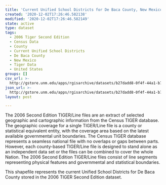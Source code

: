 ```yaml
---
title: 'Current Unified School Districts for De Baca County, New Mexico, 2006se TIGER'
created: '2020-12-02T17:26:46.582138'
modified: '2020-12-02T17:26:46.582149'
state: active
type: dataset
tags:
  - 2006 Tiger Second Edition
  - Census Data
  - County
  - Current Unified School Districts
  - De Baca County
  - New Mexico
  - Tiger Data
  - United States
groups: []
csv_url: >-
  http://gstore.unm.edu/apps/rgisarchive/datasets/b27dadd8-0f4f-44a1-b721-ccc4451b445b/tgr2006se_deba_sdunicu.derived.csv
json_url: >-
  http://gstore.unm.edu/apps/rgisarchive/datasets/b27dadd8-0f4f-44a1-b721-ccc4451b445b/tgr2006se_deba_sdunicu.derived.json
layout: post

---
```

The 2006 Second Edition TIGER/Line files are an extract of selected geographic and cartographic information from the Census TIGER database.  The geographic coverage for a single TIGER/Line file is a county or statistical equivalent entity, with the coverage area based on the latest available governmental unit boundaries. The Census TIGER database represents a seamless national file with no overlaps or gaps between parts.  However, each county-based TIGER/Line file is designed to stand alone as an independent data set or the files can be combined to cover the whole Nation.  The 2006 Second Edition  TIGER/Line files consist of line segments representing physical features and governmental and statistical boundaries.  

This shapefile represents the current Unified School Districts for De Baca County stored in the 2006 TIGER Second Edition dataset.

